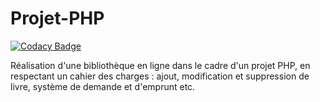 # Projet-PHP
[![Codacy Badge](https://api.codacy.com/project/badge/grade/658bef4a48574de5959add2486ce2972)](https://www.codacy.com/app/konstantin-sidorenko/Projet-PHP)

Réalisation d'une bibliothèque en ligne dans le cadre d'un projet PHP, en respectant un cahier des charges : ajout, modification et suppression de livre, système de demande et d'emprunt etc.
